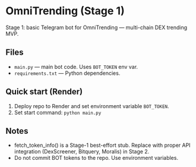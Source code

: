 # OmniTrending (Stage 1)

Stage 1: basic Telegram bot for OmniTrending — multi-chain DEX trending MVP.

## Files
- `main.py` — main bot code. Uses `BOT_TOKEN` env var.
- `requirements.txt` — Python dependencies.

## Quick start (Render)
1. Deploy repo to Render and set environment variable `BOT_TOKEN`.
2. Set start command: `python main.py`

## Notes
- fetch_token_info() is a Stage-1 best-effort stub. Replace with proper API integration (DexScreener, Bitquery, Moralis) in Stage 2.
- Do not commit BOT tokens to the repo. Use environment variables.
